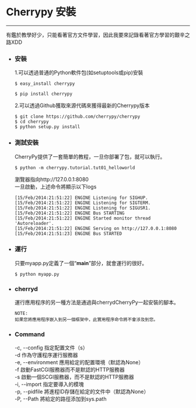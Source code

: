 # Cherrypy 安裝
******
有鑑於教學好少，只能看著官方文件學習，因此我要來記錄看著官方學習的艱辛之路XDD  
+ ### 安裝
	1.可以透過普通的Python軟件包(如setuptools或pip)安裝
	```
	$ easy_install cherrypy
	```
	```
	$ pip install cherrypy
	```
	2.可以透過Github獲取來源代碼來獲得最新的Cherrypy版本
	```
	$ git clone https://github.com/cherrypy/cherrypy 
	$ cd cherrypy 
	$ python setup.py install
	```
+ ### 測試安裝
	CherryPy提供了一套簡單的教程，一旦你部署了包，就可以執行。
	```
	$ python -m cherrypy.tutorial.tut01_helloworld
	```
	瀏覽器指向http://127.0.0.1:8080  
	一旦啟動，上述命令將顯示以下logs  
	```
	[15/Feb/2014:21:51:22] ENGINE Listening for SIGHUP.
	[15/Feb/2014:21:51:22] ENGINE Listening for SIGTERM.
	[15/Feb/2014:21:51:22] ENGINE Listening for SIGUSR1.
	[15/Feb/2014:21:51:22] ENGINE Bus STARTING
	[15/Feb/2014:21:51:22] ENGINE Started monitor thread 'Autoreloader'.
	[15/Feb/2014:21:51:22] ENGINE Serving on http://127.0.0.1:8080
	[15/Feb/2014:21:51:23] ENGINE Bus STARTED
	```
+ ### 運行
	只要myapp.py定義了一個“__main__”部分，就會運行的很好。
	```
	$ python myapp.py
	```
+ ### cherryd
	運行應用程序的另一種方法是通過與cherrydCherryPy一起安裝的腳本。
	```
	NOTE:
	如果您將應用程序嵌入到另一個框架中，此實用程序命令將不會涉及到您。
	```
+ ### Command
	-c, --config	指定配置文件（s）  
	-d	作為守護程序運行服務器  
	-e, --environment	應用給定的配置環境（默認為None）  
	-f	啟動FastCGI服務器而不是默認的HTTP服務器  
	-s	啟動一個SCGI服務器，而不是默認的HTTP服務器  
	-i, --import	指定要導入的模塊  
	-p, --pidfile	將進程ID存儲在給定的文件中（默認為None）  
	-P, --Path	將給定的路徑添加到sys.path  
	
	
